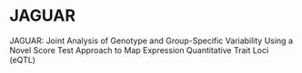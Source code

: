 # JAGUAR
JAGUAR: Joint Analysis of Genotype and Group-Specific Variability Using a Novel Score Test Approach to Map Expression Quantitative Trait Loci (eQTL)

